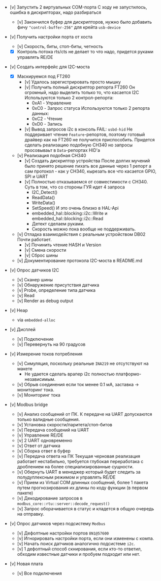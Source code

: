 - [v] Запустить 2 виртуальных COM-порта
    С ходу не запустилось, ошибка в дискрипторах, надо разбираться
    - [v] Закончился буфер для дискрипторов, нужно было добавить фичу `"control-buffer-256"` для крейта `usb-device`
- [v] Получить настройки порта от хоста
    - [v] Скорость, биты, стоп-биты, четность
    - [x] Контроль потока rts/cts не делает то что надо, придется руками управлять RE/DE
- [v] Создать интерфейс для I2C-моста
    - [x] Маскируемся под FT260
        - [v] Удалось зарегистрировать просто мышку
        - [v] Получить полный дискриптор репорта FT260
            Он огромный, надо выделить только то, что касается I2C
            Используются только 2 контрол-репорта:
            - 0xA1 - Управление
            - 0xC0 - Запрос статуса
            Используются только 2 репорта данных:
            - 0xC2 - Чтение
            - 0xD0 - Запись
        - [v] Вывод запросов i2c в консоль
        FAIL: `usbd-hid` Не поддеривает чтение `Feature`-репортов, поэтому готовый драйвер как на FT260 не получится приспособить. Придется сделать реализацию подобную CH340 но запросы просовываьт в `Data`-репортах HID'а
    - [v] Реализация подобная CH340
        - [v] Создать дискриптор устройства
            После долгих мучений было принято решение пихать все данные через 1 репорт а сам протокол - как у CH340, кырезать все что касается GPIO, SPI и UART
        - [v] Полностью отказываемся от совместимости с CH340. 
            Суть в том, что со стороны ГУЯ идет 4 запроса
            - I2C_Detect()
            - ReadData()
            - WriteData()
            - SetSpeed()
            И это очень близко в HAL-Api
            - embedded_hal::blocking::i2c::Write и embedded_hal::blocking::i2c::Read
            - Детект сделаем руками.
            - Скорость можно пока вообще не поддерживать.
    - [v] Отладка взаимодействия с реальным устройством
        DB02 Почти работает.
        - [v] Починить чтение HASH и Version
        - [v] Смена скорости
        - [v] Сброс шины
    - [v] Документирование протокола I2C-моста в README.md
- [v] Опрос датчиков I2C
    - [v] Сканер шины
    - [v] Обнаружение присутствия датчика
    - [v] Probe, определение типа датчика
    - [v] Read
    - [v] Render as debug output
- [v] Heap
    - via `embedded-alloc`
- [v] Дисплей
    - [v] Подключение
    - [v] Перевернуть на 90 градусов
- [v] Измерение токов потребления
    - [v] Симуляция, поскольку реальные `INA219` не отсутствуют на макете
        - Не удается сделать врапер i2c полностью платформо-независимым.
    - [v] Обрыв соединения если ток менее 0.1 мА, заставка -> мониторинг тока.
    - [v] Мониторинг тока

- [v] Modbus bridge
    - [v] Анализ сообщений от ПК. К передаче на UART допускаются только валидные сообщения.
    - [v] Установка скорости/паритета/стоп-битов
    - [v] Передача сообщений на UART
    - [v] Управление RE/DE
    - [v] 2 UART одновременно
    - [v] Ответ от датчика
    - [v] Сборка ответ в буфер
    - [v] Передача ответа на ПК
    Текущая черновая реализация работает нестабильно, требуется глубокая переработака с дроблением на более специализированные сущности.
    - [v] Обернуть UART в менеджер который будет следить за полудуплексным режимом и управлять RE/DE
    - [v] Прием из Virtual COM длинных сообщений, более 1 пакета путем прогнозирования их длины по коду функции (в первом пакете)
    - [v] Декодирование запросов в `modbus_core::rtu::server::decode_request()`
    - [v] Запрос оборачивается в статус и кладется в общую очередь на отправку.

- [v] Опрос датчиков через подсистему `Modbus`
    - [v] Дефолтные настройки портов `8N1@57600`
    - [v] Игнорировать настройки порта, если они изменены с компа.
    - [v] Начать поиск датчиков аналогично подсистеме `i2c`. 
    - [v] 1 дефолтный способ скнирования, если кто-то ответил, обходим известные датчики и пробуем подходит или нет.

- [v] Новая плата
    - [v] Все подключения